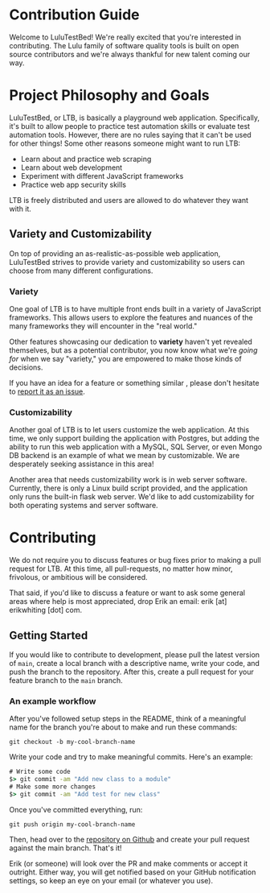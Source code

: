 # Contribution Guide

Welcome to LuluTestBed! We're really excited that you're interested in contributing.
The Lulu family of software quality tools is built on open source contributors and
we're always thankful for new talent coming our way.

# Project Philosophy and Goals

LuluTestBed, or LTB, is basically a playground web application. Specifically, it's
built to allow people to practice test automation skills or evaluate test automation
tools. However, there are no rules saying that it can't be used for other things!
Some other reasons someone might want to run LTB:
* Learn about and practice web scraping
* Learn about web development
* Experiment with different JavaScript frameworks
* Practice web app security skills

LTB is freely distributed and users are allowed to do whatever they want with it.

## Variety and Customizability

On top of providing an as-realistic-as-possible web application, LuluTestBed
strives to provide variety and customizability so users can choose from many
different configurations.

### Variety

One goal of LTB is to have multiple front ends built in a variety of JavaScript
frameworks. This allows users to explore the features and nuances of the many
frameworks they will encounter in the "real world."

Other features showcasing our dedication to **variety** haven't yet revealed
themselves, but as a potential contributor, you now know what we're *going for*
when we say "variety," you are empowered to make those kinds of decisions.

If you have an idea for a feature or something similar , please don't hesitate
to [report it as an issue](https://github.com/erik-whiting/LuluTestBed/issues/new/choose).

### Customizability

Another goal of LTB is to let users customize the web application. At this time,
we only support building the application with Postgres, but adding the ability to
run this web application with a MySQL, SQL Server, or even Mongo DB backend is
an example of what we mean by customizable. We are desperately seeking assistance
in this area!

Another area that needs customizability work is in web server software. Currently,
there is only a Linux build script provided, and the application only runs the
built-in flask web server. We'd like to add customizability for both operating systems
and server software.

# Contributing

We do not require you to discuss features or bug fixes prior to making a pull request
for LTB. At this time, all pull-requests, no matter how minor, frivolous, or ambitious
will be considered.

That said, if you'd like to discuss a feature or want to ask some general areas where
help is most appreciated, drop Erik an email: erik [at] erikwhiting [dot] com.

## Getting Started

If you would like to contribute to development, please pull the latest version of
`main`, create a local branch with a descriptive name, write your code, and push
the branch to the repository. After this, create a pull request for your feature
branch to the `main` branch.

### An example workflow

After you've followed setup steps in the README, think of a meaningful
name for the branch you're about to make and run these commands:

`git checkout -b my-cool-branch-name`

Write your code and try to make meaningful commits. Here's an example:

```cmd
# Write some code
$> git commit -am "Add new class to a module"
# Make some more changes
$> git commit -am "Add test for new class"
 ```

Once you've committed everything, run:

`git push origin my-cool-branch-name`

Then, head over to the [repository on Github](https://github.com/erik-whiting/LuluTestBed)
and create your pull request against the main branch. That's it!

Erik (or someone) will look over the PR and make comments or accept it outright.
Either way, you will get notified based on your GitHub notification settings, so
keep an eye on your email (or whatever you use).
